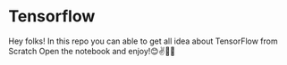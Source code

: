 # Tensorflow
Hey folks! In this repo you can able to get all idea about TensorFlow from Scratch
Open the notebook and enjoy!😊✌️🐱‍🏍
